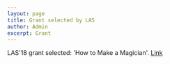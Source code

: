 ```yaml
---
layout: page
title: Grant selected by LAS
author: Admin
excerpt: Grant
---
```

 LAS'18 grant selected: 'How to Make a Magician'. [Link](https://docs.google.com/document/d/124g5xV61TXtpYArw_LSFiJ7XZ2Wi2BIagdtF9IkSWDs/edit)

